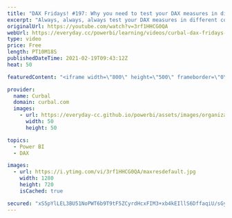 ```yaml
---
title: "DAX Fridays! #197: Why you need to test your DAX measures in different contexts"
excerpt: "Always, always, always test your DAX measures in different contexts (different filtering scenarios) to make sure your DAX measure is calculating correctly.  In this video I will show you a measure that doesnt work in two different scenarios to explain why this is important.  I take also the opportunity"
originalUrl: https://youtube.com/watch?v=3rf1HHCG0QA
webUrl: https://everyday.cc/powerbi/learning/videos/curbal-dax-fridays-197-why-you-need-to-test-your-dax-measures-in-different-contexts/
type: video
price: Free
length: PT10M18S
publishedDateTime: 2021-02-19T09:43:12Z
heat: 50

featuredContent: "<iframe width=\"800\" height=\"500\" frameborder=\"0\" src=\"https://www.youtube.com/embed/3rf1HHCG0QA\" allow=\"accelerometer; autoplay; encrypted-media; gyroscope; picture-in-picture\" allowfullscreen></iframe>"

provider:
  name: Curbal
  domain: curbal.com
  images:
    - url: https://everyday-cc.github.io/powerbi/assets/images/organizations/curbal.com-50x50.jpg
      width: 50
      height: 50

topics:
  - Power BI
  - DAX

images:
  - url: https://i.ytimg.com/vi/3rf1HHCG0QA/maxresdefault.jpg
    width: 1280
    height: 720
    isCached: true

secured: "xS5pYlLEL3BU51NoPWT6b9T9tF5ZCyrdHcxFIM3+xb4kEIllS6DffaqiU/sGy995zWjRtdHj7ffMrLV1OFYfHYqyvhEgiNHkV+25sLE1T+rDyFDS5wstw8ygORhwgwnsUJDMx94UOt6iMFY2fe/iuSXEaObpeS9Yxd2RHPzops055C8DXA1UPlu4KCrTmzugP6lW6RLv+MP0q/sqqGQNTAzXl/K2AhHVjzpkEg4Wm4jBpZA87MC5QrpX5z6sz4lbwZuMSwv/EnudrxW61gncedJOy/EZkkRFBowWvfyzqSHH42wWhIsv3EvTBezOMWVCuFI7YqmD+T2n9V/tAl4uuaRi5yu2s/wnuZQf48sNgQSSRQHAlM+hwVKdT22oTmU6FOzz4mCXs0IT++DZebqOn/wHRBjwUzgUe5nziHPjaJw=;A8z9niZ8priG+tQJOEwJpw=="
---
```


